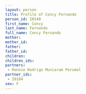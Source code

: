 ```yaml
---
layout: person
title: Profile of Concy Fernando
person_id: I0140
first_name: Concy
last_name: Fernando
full_name: Concy Fernando
mother: 
mother_id: 
father: 
father_id: 
children:
children_ids:
partners:
 - Ronnie Rodrigo Muniaram Perumal
partner_ids:
 - I0104
sex: F
---
```


